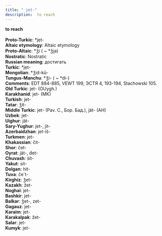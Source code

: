 ```yaml
---
title: " jet-"
description:  to reach
---
```

<p data-pagefind-weight="0.5">
<strong> to reach</strong><br><br>
<strong>Proto-Turkic</strong>:  *jẹt-<br>
<strong>Altaic etymology</strong>:  Altaic etymology<br>
<strong> Proto-Altaic</strong>:  *ǯi ( ~ *ǯi̯a)<br>
<strong>Nostratic</strong>:  Nostratic<br>
<strong>Russian meaning</strong>:  достигать<br>
<strong>Turkic</strong>:  *jẹt-<br>
<strong>Mongolian</strong>:  *ǯid-kü-<br>
<strong>Tungus-Manchu</strong>:  *ǯi- ( ~ *di-)<br>
<strong>Comments</strong>:  EDT 884-885, VEWT 199, ЭСТЯ 4, 193-194, Stachowski 105.<br>
<strong>Old Turkic</strong>:  jet- (OUygh.)<br>
<strong>Karakhanid</strong>:  jet- (MK)<br>
<strong>Turkish</strong>:  jet-<br>
<strong>Tatar</strong>:  ǯit-<br>
<strong>Middle Turkic</strong>:  jet- (Pav. C., Бор. Бад.), jät- (AH)<br>
<strong>Uzbek</strong>:  jet-<br>
<strong>Uighur</strong>:  jät-<br>
<strong>Sary-Yughur</strong>:  jet-, jit-<br>
<strong>Azerbaidzhan</strong>:  jet-iš-<br>
<strong>Turkmen</strong>:  jet-<br>
<strong>Khakassian</strong>:  čit-<br>
<strong>Shor</strong>:  čet-<br>
<strong>Oyrat</strong>:  jät-, d́et-<br>
<strong>Chuvash</strong>:  śit-<br>
<strong>Yakut</strong>:  sit-<br>
<strong>Dolgan</strong>:  hit-<br>
<strong>Tuva</strong>:  če`t-<br>
<strong>Kirghiz</strong>:  ǯet-<br>
<strong>Kazakh</strong>:  žet-<br>
<strong>Noghai</strong>:  jet-<br>
<strong>Bashkir</strong>:  jet-<br>
<strong>Balkar</strong>:  ǯet-, zet-<br>
<strong>Gagauz</strong>:  jet-<br>
<strong>Karaim</strong>:  jet-<br>
<strong>Karakalpak</strong>:  žet-<br>
<strong>Salar</strong>:  jet-<br>
<strong>Kumyk</strong>:  jet-<br>

</p>
